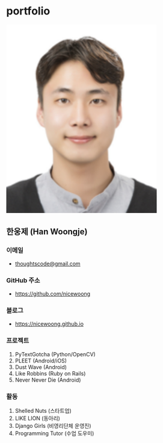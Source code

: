 # portfolio


<img src="https://github.com/nicewoong/portfolio/blob/master/images/wjhan_small.png" alt="wjhan" style="width:400px" />


## 한웅제 (Han Woongje)


### 이메일
* thoughtscode@gmail.com

### GitHub 주소
* https://github.com/nicewoong

### 블로그
* https://nicewoong.github.io

### 프로젝트 

1. PyTextGotcha (Python/OpenCV)
2. PLEET (Android/iOS)
3. Dust Wave (Android)
4. Like Robbins (Ruby on Rails)
5. Never Never Die (Android)

### 활동

1. Shelled Nuts (스타트업)
2. LIKE LION (동아리)
3. Django Girls (비영리단체 운영진)
4. Programming Tutor (수업 도우미)
